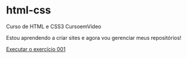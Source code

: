 # html-css
 Curso de HTML e CSS3 CursoemVideo

 Estou aprendendo a criar sites e agora vou gerenciar meus repositórios!

<a href="https://gustavosantunes.github.io/html-css/M%C3%B3dulo%201/Exerc%C3%ADcios/ex001/">Executar o exercício 001</a>